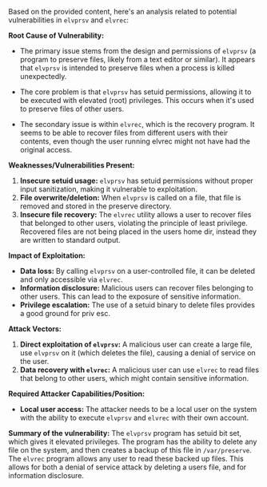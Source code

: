 Based on the provided content, here's an analysis related to potential vulnerabilities in `elvprsv` and `elvrec`:

**Root Cause of Vulnerability:**

*   The primary issue stems from the design and permissions of `elvprsv` (a program to preserve files, likely from a text editor or similar). It appears that `elvprsv` is intended to preserve files when a process is killed unexpectedly.

*   The core problem is that `elvprsv` has setuid permissions, allowing it to be executed with elevated (root) privileges. This occurs when it's used to preserve files of other users.

*   The secondary issue is within `elvrec`, which is the recovery program. It seems to be able to recover files from different users with their contents, even though the user running elvrec might not have had the original access.

**Weaknesses/Vulnerabilities Present:**

1.  **Insecure setuid usage:** `elvprsv` has setuid permissions without proper input sanitization, making it vulnerable to exploitation.
2.  **File overwrite/deletion:**  When `elvprsv` is called on a file, that file is removed and stored in the preserve directory.
3.  **Insecure file recovery:** The `elvrec` utility allows a user to recover files that belonged to other users, violating the principle of least privilege. Recovered files are not being placed in the users home dir, instead they are written to standard output.

**Impact of Exploitation:**

*   **Data loss:** By calling `elvprsv` on a user-controlled file, it can be deleted and only accessible via `elvrec`.
*   **Information disclosure:** Malicious users can recover files belonging to other users. This can lead to the exposure of sensitive information.
*   **Privilege escalation:** The use of a setuid binary to delete files provides a good ground for priv esc.

**Attack Vectors:**

1.  **Direct exploitation of `elvprsv`:** A malicious user can create a large file, use `elvprsv` on it (which deletes the file), causing a denial of service on the user.
2.  **Data recovery with `elvrec`:** A malicious user can use `elvrec` to read files that belong to other users, which might contain sensitive information.

**Required Attacker Capabilities/Position:**

*   **Local user access:** The attacker needs to be a local user on the system with the ability to execute `elvprsv` and `elvrec` with their own account.

**Summary of the vulnerability:**
The `elvprsv` program has setuid bit set, which gives it elevated privileges. The program has the ability to delete any file on the system, and then creates a backup of this file in `/var/preserve`. The `elvrec` program allows any user to read these backed up files. This allows for both a denial of service attack by deleting a users file, and for information disclosure.